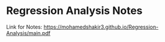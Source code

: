 # Regression Analysis Notes

Link for Notes: https://mohamedshakir3.github.io/Regression-Analysis/main.pdf

